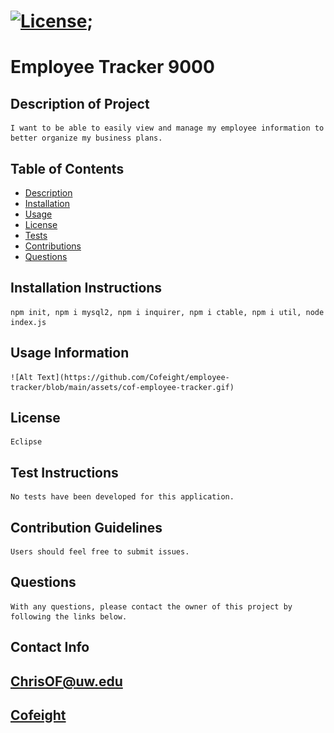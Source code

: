 

# [![License](https://img.shields.io/badge/License-EPL%201.0-red.svg)](https://opensource.org/licenses/EPL-1.0);

# Employee Tracker 9000


## Description of Project
    I want to be able to easily view and manage my employee information to better organize my business plans.

## Table of Contents

* [Description](#description)
* [Installation](#installation)
* [Usage](#usage)
* [License](#license)
* [Tests](#tests)
* [Contributions](#contributions)
* [Questions](#questions)


## Installation Instructions
    npm init, npm i mysql2, npm i inquirer, npm i ctable, npm i util, node index.js

## Usage Information
    ![Alt Text](https://github.com/Cofeight/employee-tracker/blob/main/assets/cof-employee-tracker.gif)

## License
    Eclipse

## Test Instructions
    No tests have been developed for this application.
    
## Contribution Guidelines
    Users should feel free to submit issues.


## Questions
    With any questions, please contact the owner of this project by following the links below.

## Contact Info

## [ChrisOF@uw.edu](mailto:ChrisOF@uw.edu)

## [Cofeight](https://github.com/Cofeight)
    